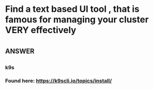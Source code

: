 
#
# Find a text based UI tool , that is famous for managing your cluster VERY effectively
#

##
## ANSWER
##


###
###  k9s
###
### Found here:  https://k9scli.io/topics/install/
###
